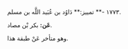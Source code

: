 ١٧٧٣ -** تمييز:** دَاوُد بن عُبَيد اللَّه بن مسلم.

**عَن:** بكر بْن مصاد.

وهو متأخر عَنْ طبقة هذا.